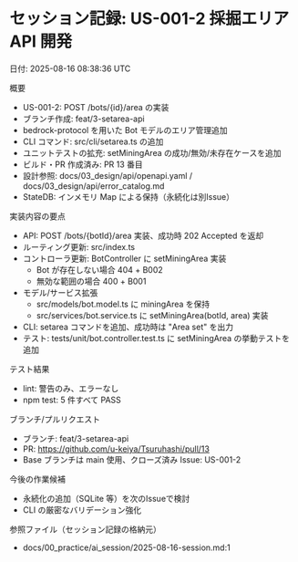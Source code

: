 # セッション記録: US-001-2 採掘エリア API 開発

日付: 2025-08-16 08:38:36 UTC

概要
- US-001-2: POST /bots/{id}/area の実装
- ブランチ作成: feat/3-setarea-api
- bedrock-protocol を用いた Bot モデルのエリア管理追加
- CLI コマンド: src/cli/setarea.ts の追加
- ユニットテストの拡充: setMiningArea の成功/無効/未存在ケースを追加
- ビルド・PR 作成済み: PR 13 番目
- 設計参照: docs/03_design/api/openapi.yaml / docs/03_design/api/error_catalog.md
- StateDB: インメモリ Map による保持（永続化は別Issue）

実装内容の要点
- API: POST /bots/{botId}/area 実装、成功時 202 Accepted を返却
- ルーティング更新: src/index.ts
- コントローラ更新: BotController に setMiningArea 実装
  - Bot が存在しない場合 404 + B002
  - 無効な範囲の場合 400 + B001
- モデル/サービス拡張
  - src/models/bot.model.ts に miningArea を保持
  - src/services/bot.service.ts に setMiningArea(botId, area) 実装
- CLI: setarea コマンドを追加、成功時は "Area set" を出力
- テスト: tests/unit/bot.controller.test.ts に setMiningArea の挙動テストを追加

テスト結果
- lint: 警告のみ、エラーなし
- npm test: 5 件すべて PASS

ブランチ/プルリクエスト
- ブランチ: feat/3-setarea-api
- PR: https://github.com/u-keiya/Tsuruhashi/pull/13
- Base ブランチは main 使用、クローズ済み Issue: US-001-2

今後の作業候補
- 永続化の追加（SQLite 等）を次のIssueで検討
- CLI の厳密なバリデーション強化

参照ファイル（セッション記録の格納元）
- docs/00_practice/ai_session/2025-08-16-session.md:1
